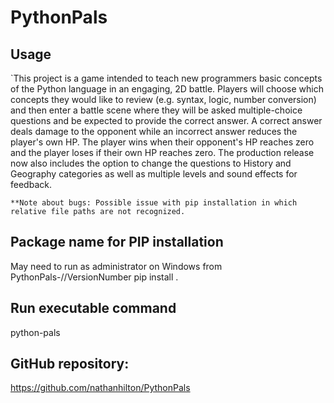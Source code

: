 # PythonPals

## Usage
`This project is a game intended to teach new programmers basic concepts of the Python language in an
engaging, 2D battle. Players will choose which concepts they would like to review (e.g. syntax, logic,
number conversion) and then enter a battle scene where they will be asked multiple-choice questions and
be expected to provide the correct answer. A correct answer deals damage to the opponent while an
incorrect answer reduces the player's own HP. The player wins when their opponent's HP reaches zero and
the player loses if their own HP reaches zero. The production release now also includes the option to change the 
questions to History and Geography categories as well as multiple levels and sound effects for feedback.

`**Note about bugs: Possible issue with pip installation in which relative file paths are not recognized.`

## Package name for PIP installation
May need to run as administrator on Windows from PythonPals-//VersionNumber
pip install . 


## Run executable command 
python-pals

## GitHub repository:
https://github.com/nathanhilton/PythonPals
